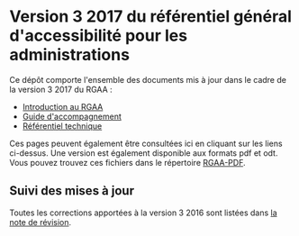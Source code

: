 # Version 3 2017 du référentiel général d'accessibilité pour les administrations

Ce dépôt comporte l'ensemble des documents mis à jour dans le cadre de la version 3 2017 du RGAA :

* [Introduction au RGAA](https://disic.github.io/rgaa_referentiel/introduction-RGAA.html)
* [Guide d'accompagnement](https://disic.github.io/rgaa_referentiel//guide-accompagnement-RGAA.html)
* [Référentiel technique](https://disic.github.io/rgaa_referentiel/rgaa-accessibilite/criteres.html)

Ces pages peuvent également être consultées ici en cliquant sur les liens ci-dessus.
Une version est également disponible aux formats pdf et odt. Vous pouvez trouvez ces fichiers dans le répertoire [RGAA-PDF](RGAA-PDF).

## Suivi des mises à jour

Toutes les corrections apportées à la version 3 2016 sont listées dans [la note de révision](https://disic.github.io/rgaa_referentiel/changelog.html).
